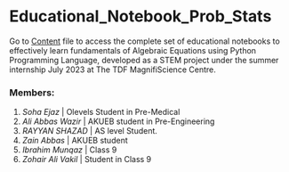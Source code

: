 # Educational_Notebook_Prob_Stats

Go to <a href="https://github.com/fazalabbas90397/Probability-and-Statistics.git">Content</a> file to access the complete set of educational notebooks to effectively learn fundamentals of Algebraic Equations using Python Programming Language, developed as a STEM project under the summer internship July 2023 at The TDF MagnifiScience Centre.

### Members:
1. *Soha Ejaz* | Olevels Student in Pre-Medical
2. *Ali Abbas Wazir* | AKUEB student in Pre-Engineering
3. *RAYYAN SHAZAD* | AS level Student.
4. *Zain Abbas* | AKUEB student
5. *Ibrahim Munqaz* | Class 9
6.  *Zohair Ali Vakil* | Student in Class 9
